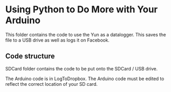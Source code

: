 Using Python to Do More with Your Arduino
==========================================

This folder contains the code to use the Yun as a datalogger. This saves the file to a USB drive as well as logs it on Facebook.


Code structure
--------------

SDCard folder contains the code to be put onto the SDCard / USB drive.

The Arduino code is in LogToDropbox. The Arduino code must be edited to reflect the correct location of your SD card.